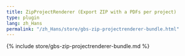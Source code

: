 ```yaml
---
title: ZipProjectRenderer (Export ZIP with a PDFs per project)
type: plugin
lang: zh_Hans
permalink: "/zh_Hans/store/gbs-zip-projectrenderer-bundle.html"
---
```


{% include store/gbs-zip-projectrenderer-bundle.md %}
